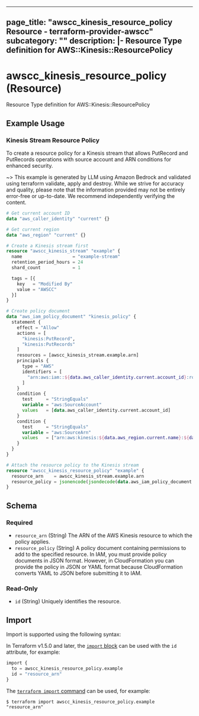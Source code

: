 
---
page_title: "awscc_kinesis_resource_policy Resource - terraform-provider-awscc"
subcategory: ""
description: |-
  Resource Type definition for AWS::Kinesis::ResourcePolicy
---

# awscc_kinesis_resource_policy (Resource)

Resource Type definition for AWS::Kinesis::ResourcePolicy

## Example Usage

### Kinesis Stream Resource Policy

To create a resource policy for a Kinesis stream that allows PutRecord and PutRecords operations with source account and ARN conditions for enhanced security.

~> This example is generated by LLM using Amazon Bedrock and validated using terraform validate, apply and destroy. While we strive for accuracy and quality, please note that the information provided may not be entirely error-free or up-to-date. We recommend independently verifying the content.

```terraform
# Get current account ID
data "aws_caller_identity" "current" {}

# Get current region
data "aws_region" "current" {}

# Create a Kinesis stream first
resource "awscc_kinesis_stream" "example" {
  name                   = "example-stream"
  retention_period_hours = 24
  shard_count            = 1

  tags = [{
    key   = "Modified By"
    value = "AWSCC"
  }]
}

# Create policy document
data "aws_iam_policy_document" "kinesis_policy" {
  statement {
    effect = "Allow"
    actions = [
      "kinesis:PutRecord",
      "kinesis:PutRecords"
    ]
    resources = [awscc_kinesis_stream.example.arn]
    principals {
      type = "AWS"
      identifiers = [
        "arn:aws:iam::${data.aws_caller_identity.current.account_id}:root"
      ]
    }
    condition {
      test     = "StringEquals"
      variable = "aws:SourceAccount"
      values   = [data.aws_caller_identity.current.account_id]
    }
    condition {
      test     = "StringEquals"
      variable = "aws:SourceArn"
      values   = ["arn:aws:kinesis:${data.aws_region.current.name}:${data.aws_caller_identity.current.account_id}:stream/${awscc_kinesis_stream.example.name}"]
    }
  }
}

# Attach the resource policy to the Kinesis stream
resource "awscc_kinesis_resource_policy" "example" {
  resource_arn    = awscc_kinesis_stream.example.arn
  resource_policy = jsonencode(jsondecode(data.aws_iam_policy_document.kinesis_policy.json))
}
```

<!-- schema generated by tfplugindocs -->
## Schema

### Required

- `resource_arn` (String) The ARN of the AWS Kinesis resource to which the policy applies.
- `resource_policy` (String) A policy document containing permissions to add to the specified resource. In IAM, you must provide policy documents in JSON format. However, in CloudFormation you can provide the policy in JSON or YAML format because CloudFormation converts YAML to JSON before submitting it to IAM.

### Read-Only

- `id` (String) Uniquely identifies the resource.

## Import

Import is supported using the following syntax:

In Terraform v1.5.0 and later, the [`import` block](https://developer.hashicorp.com/terraform/language/import) can be used with the `id` attribute, for example:

```terraform
import {
  to = awscc_kinesis_resource_policy.example
  id = "resource_arn"
}
```

The [`terraform import` command](https://developer.hashicorp.com/terraform/cli/commands/import) can be used, for example:

```shell
$ terraform import awscc_kinesis_resource_policy.example "resource_arn"
```
